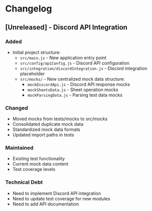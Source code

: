 # Changelog

## [Unreleased] - Discord API Integration

### Added
- Initial project structure:
  - `src/main.js` - New application entry point
  - `src/config/apiConfig.js` - Discord API configuration
  - `src/integration/discordIntegration.js` - Discord integration placeholder
  - `src/mocks/` - New centralized mock data structure:
    - `mockDiscordApi.js` - Discord API response mocks
    - `mockSheetsData.js` - Sheet operation mocks
    - `mockParsingData.js` - Parsing test data mocks

### Changed
- Moved mocks from tests/mocks to src/mocks
- Consolidated duplicate mock data
- Standardized mock data formats
- Updated import paths in tests

### Maintained
- Existing test functionality
- Current mock data content
- Test coverage levels

### Technical Debt
- Need to implement Discord API integration
- Need to update test coverage for new modules
- Need to add API documentation 